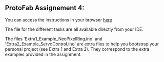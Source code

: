 
## ProtoFab Assignement 4: 

You can access the instructions in your browser [here](https://htmlpreview.github.io/?https://github.com/nembrinj/protofablab/blob/main/2025/assignments/AN_04/html/AN_04_Arduino.html)


The file for the different tasks are all available directly from your IDE.

The files 'Extra1_Example_NeoPixelRing.ino' and 'Extra2_Example_ServoControl.ino' are extra files to help you bootstrap your personal project (see Extra 1 and Extra 2). They correspond to the extra examples provided in the assignment.